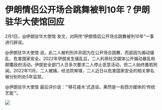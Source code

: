 # 伊朗情侣公开场合跳舞被判10年？伊朗驻华大使馆回应

2月1日，@伊朗驻华大使馆 发文，对网传“伊朗情侣公开场合跳舞被判10年”一事进行辟谣。

@伊朗驻华大使馆
说，此二人被判刑并非因为在公开场合跳舞，而是因为煽动骚乱、危害国家安全。2022年伊朗发生骚乱后，二人利用社交媒体公开煽动暴乱和颠覆政府活动。伊朗安全部门人员多次要求二人停止恶意活动，但二人始终置若罔闻。2022年11月，二人被捕。经法院审理，二人近日以危害国家安全的相关罪名被分别判处5年监禁。

@伊朗驻华大使馆 最后评价说：“‘移花接木’式造谣，果然是一些西方媒体的‘传统艺能’”。

![](https://inews.gtimg.com/newsapp_bt/0/15639161895/1000)

